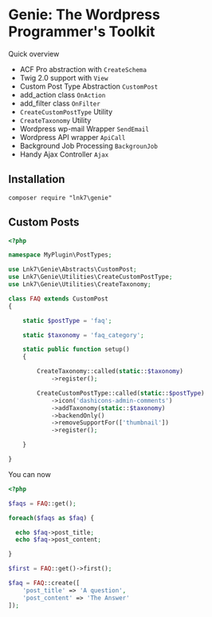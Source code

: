 # Genie: The Wordpress Programmer's Toolkit

Quick overview
- ACF Pro abstraction with `CreateSchema` 
- Twig 2.0 support with `View`
- Custom Post Type Abstraction `CustomPost`
- add_action class `OnAction`  
- add_filter class `OnFilter` 
- `CreateCustomPostType` Utility
- `CreateTaxonomy` Utility 
- Wordpress wp-mail Wrapper `SendEmail`
- Wordpress API wrapper `ApiCall`
- Background Job Processing `BackgrounJob`
- Handy Ajax Controller `Ajax`
 
## Installation

`composer require "lnk7\genie"`

## Custom Posts

```php
<?php

namespace MyPlugin\PostTypes;

use Lnk7\Genie\Abstracts\CustomPost;
use Lnk7\Genie\Utilities\CreateCustomPostType;
use Lnk7\Genie\Utilities\CreateTaxonomy;

class FAQ extends CustomPost
{

    static $postType = 'faq';

    static $taxonomy = 'faq_category';

    static public function setup()
    {

        CreateTaxonomy::called(static::$taxonomy)
            ->register();

        CreateCustomPostType::called(static::$postType)
            ->icon('dashicons-admin-comments')
            ->addTaxonomy(static::$taxonomy)
            ->backendOnly()
            ->removeSupportFor(['thumbnail'])
            ->register();

    }

}
```
You can now

```php
<?php

$faqs = FAQ::get();

foreach($faqs as $faq) { 

  echo $faq->post_title;
  echo $faq->post_content;

}

$first = FAQ::get()->first();

$faq = FAQ::create([
    'post_title' => 'A question',
    'post_content' => 'The Answer'
]);

``` 